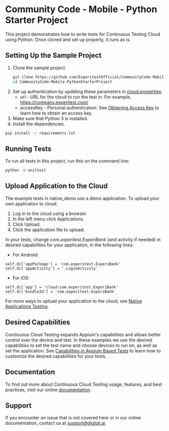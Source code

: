 # Community Code - Mobile - Python Starter Project
This project demonstrates how to write tests for Continuous Testing Cloud using Python. Once cloned and set up properly, it runs as is.

## Setting Up the Sample Project

1. Clone the sample project.
    ```bash
    git clone https://github.com/ExperitestOfficial/CommunityCode-Mobile-PythonStarterProject
    cd CommunityCode-Mobile-PythonStarterProject
    ```
1. Set up authentication by updating these  parameters in [cloud.properties](cloud.properties):
    * url - URL for the cloud to run the test in. For example, https://company.experitest.com/
    * accessKey -  Personal authentication. See [Obtaining Access Key](https://docs.digital.ai/bundle/TE/page/obtaining_access_key.html) to learn how to obtain an access key.
1. Make sure that Python 3 is installed.
1. Install the dependencies.
```bash
pip install -r requirements.txt
```

## Running Tests
To run all tests in this project, run this on the command line: 

```bash
python -m unittest
```

## Upload Application to the Cloud

The example tests in native_demo use a demo application.
To upload your own application to cloud:
1. Log in to the cloud using a browser.
1. In the left menu click Applications.
1. Click Upload.
1. Click the application file to upload.

In your tests, change *com.experitest.ExperiBank* (and activity if needed) in desired capabilities for your application, in the following lines:

* For Android:
```
self.dc['appPackage'] = 'com.experitest.ExperiBank'
self.dc['appActivity'] = '.LoginActivity'
```
* For iOS:
```
self.dc['app'] = 'cloud:com.experitest.ExperiBank'
self.dc['bundleId'] = 'com.experitest.ExperiBank'
```
For more ways to upload your application to the cloud, see [Native Applications Testing](https://docs.digital.ai/bundle/TE/page/native_applications_testing.html).

## Desired Capabilities

Continuous Cloud Testing expands Appium's capabilities and allows better control over the device and test.
In these examples we use the desired capabilities to set the test name and choose devices to run on, as well as set the application.
See [Capabilities in Appium Based Tests](https://docs.digital.ai/bundle/TE/page/capabilties_in_appium_based_tests.html) to learn how to customize the desired capabilities for your tests.

## Documentation
To find out more about Continuous Cloud Testing usage, features, and best practices, visit our online [documentation](https://docs.digital.ai/bundle/TE/page/test_execution_home.html).

## Support
If you encounter an issue that is not covered here or in our online documentation, contact us at [support@digital.ai](mailto:support@digital.ai).
